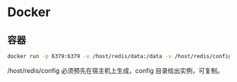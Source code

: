 # Docker

## 容器

```sh
docker run -p 6379:6379 -v /host/redis/data:/data -v /host/redis/config:/etc/redis -v /host/redis/module:/mod -d --restart=always --name redis redis redis-server /etc/redis/redis.conf
```

/host/redis/config 必须预先在宿主机上生成，config 目录给出实例，可复制。 